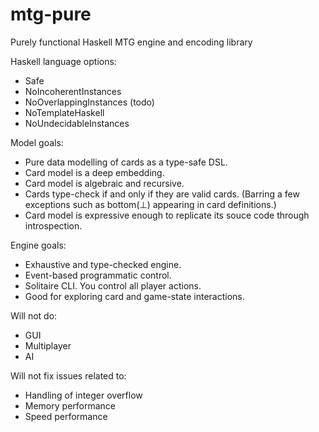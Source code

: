 # mtg-pure
Purely functional Haskell MTG engine and encoding library

Haskell language options:
- Safe
- NoIncoherentInstances
- NoOverlappingInstances (todo)
- NoTemplateHaskell
- NoUndecidableInstances 

Model goals:
- Pure data modelling of cards as a type-safe DSL.
- Card model is a deep embedding.
- Card model is algebraic and recursive.
- Cards type-check if and only if they are valid cards. (Barring a few exceptions such as bottom(⊥) appearing in card definitions.)
- Card model is expressive enough to replicate its souce code through introspection.

Engine goals:
- Exhaustive and type-checked engine.
- Event-based programmatic control.
- Solitaire CLI. You control all player actions.
- Good for exploring card and game-state interactions.

Will not do:
- GUI
- Multiplayer
- AI

Will not fix issues related to:
- Handling of integer overflow
- Memory performance
- Speed performance
